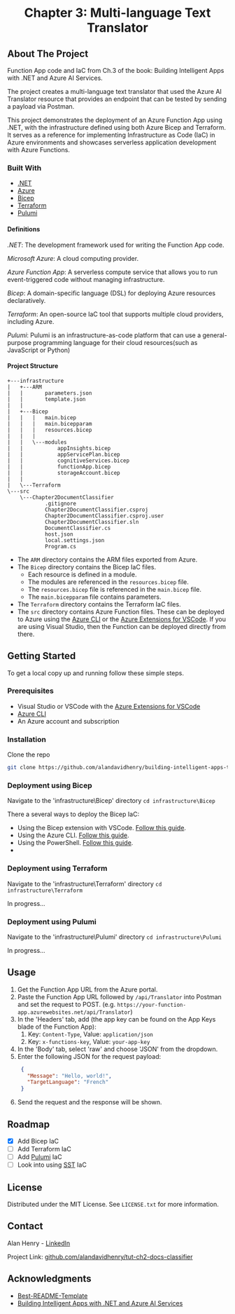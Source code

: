 <div align="center">
  <h1 align="center">Chapter 3: Multi-language Text Translator</h1>
</div>

<!-- ABOUT THE PROJECT -->

## About The Project

<!-- [![Product Name Screen Shot][product-screenshot]](https://example.com) -->

Function App code and IaC from Ch.3 of the book: Building Intelligent Apps with .NET and Azure AI Services.

The project creates a multi-language text translator that used the Azure AI Translator resource that provides an endpoint that can be tested by sending a payload via Postman.

This project demonstrates the deployment of an Azure Function App using .NET, with the infrastructure defined using both Azure Bicep and Terraform. It serves as a reference for implementing Infrastructure as Code (IaC) in Azure environments and showcases serverless application development with Azure Functions.

### Built With

- [.NET](https://dotnet.microsoft.com/en-us/)
- [Azure](https://azure.microsoft.com/en-gb)
- [Bicep](https://learn.microsoft.com/en-us/azure/azure-resource-manager/bicep/)
- [Terraform](https://www.terraform.io/)
- [Pulumi](https://www.pulumi.com/)

#### Definitions

_.NET_: The development framework used for writing the Function App code.

_Microsoft Azure_: A cloud computing provider.

_Azure Function App_: A serverless compute service that allows you to run event-triggered code without managing infrastructure.

_Bicep_: A domain-specific language (DSL) for deploying Azure resources declaratively.

_Terraform_: An open-source IaC tool that supports multiple cloud providers, including Azure.

_Pulumi_: Pulumi is an infrastructure-as-code platform that can use a general-purpose programming language for their cloud resources(such as JavaScript or Python)

#### Project Structure

```
+---infrastructure
|   +---ARM
|   |       parameters.json
|   |       template.json
|   |
|   +---Bicep
|   |   |   main.bicep
|   |   |   main.bicepparam
|   |   |   resources.bicep
|   |   |
|   |   \---modules
|   |           appInsights.bicep
|   |           appServicePlan.bicep
|   |           cognitiveServices.bicep
|   |           functionApp.bicep
|   |           storageAccount.bicep
|   |
|   \---Terraform
\---src
    \---Chapter2DocumentClassifier
            .gitignore
            Chapter2DocumentClassifier.csproj
            Chapter2DocumentClassifier.csproj.user
            Chapter2DocumentClassifier.sln
            DocumentClassifier.cs
            host.json
            local.settings.json
            Program.cs

```

- The `ARM` directory contains the ARM files exported from Azure.
- The `Bicep` directory contains the Bicep IaC files.
  - Each resource is defined in a module.
  - The modules are referenced in the `resources.bicep` file.
  - The `resources.bicep` file is referenced in the `main.bicep` file.
  - The `main.bicepparam` file contains parameters.
- The `Terraform` directory contains the Terraform IaC files.
- The `src` directory contains Azure Function files. These can be deployed to Azure using the [Azure CLI](https://learn.microsoft.com/en-us/cli/azure/install-azure-cli) or the [Azure Extensions for VSCode](https://code.visualstudio.com/docs/azure/extensions). If you are using Visual Studio, then the Function can be deployed directly from there.

<!-- GETTING STARTED -->

## Getting Started

To get a local copy up and running follow these simple steps.

### Prerequisites

- Visual Studio or VSCode with the [Azure Extensions for VSCode](https://code.visualstudio.com/docs/azure/extensions)
- [Azure CLI](https://learn.microsoft.com/en-us/cli/azure/install-azure-cli)
- An Azure account and subscription

### Installation

Clone the repo

```sh
git clone https://github.com/alandavidhenry/building-intelligent-apps-tutorials.git
```

### Deployment using Bicep

Navigate to the 'infrastructure\Bicep' directory `cd infrastructure\Bicep`

There a several ways to deploy the Bicep IaC:

- Using the Bicep extension with VSCode. [Follow this guide](https://learn.microsoft.com/en-us/azure/azure-resource-manager/bicep/deploy-vscode).
- Using the Azure CLI. [Follow this guide](https://learn.microsoft.com/en-us/azure/azure-resource-manager/bicep/deploy-vscode).
- Using the PowerShell. [Follow this guide](https://learn.microsoft.com/en-us/azure/azure-resource-manager/bicep/deploy-powershell).
- 
### Deployment using Terraform

Navigate to the 'infrastructure\Terraform' directory `cd infrastructure\Terraform`

In progress...

### Deployment using Pulumi

Navigate to the 'infrastructure\Pulumi' directory `cd infrastructure\Pulumi`

In progress...

<!-- USAGE EXAMPLES -->

## Usage

1. Get the Function App URL from the Azure portal.
2. Paste the Function App URL followed by `/api/Translator` into Postman and set the request to POST. (e.g. `https://your-function-app.azurewebsites.net/api/Translator`)
3. In the 'Headers' tab, add (the app key can be found on the App Keys blade of the Function App):
   1. Key: `Content-Type`, Value: `application/json`
   2. Key: `x-functions-key`, Value: `your-app-key`
4. In the 'Body' tab, select 'raw' and choose 'JSON' from the dropdown.
5. Enter the following JSON for the request payload:
   ```json
    {
      "Message": "Hello, world!",
      "TargetLanguage": "French"
    }
    ```
6. Send the request and the response will be shown.

<!-- ROADMAP -->

## Roadmap

- [x] Add Bicep IaC
- [ ] Add Terraform IaC
- [ ] Add [Pulumi](https://www.pulumi.com) IaC
- [ ] Look into using [SST](https://sst.dev) IaC

<!-- LICENSE -->

## License

Distributed under the MIT License. See `LICENSE.txt` for more information.

<!-- CONTACT -->

## Contact

Alan Henry - [LinkedIn](https://www.linkedin.com/in/alandavidhenry)

Project Link: [github.com/alandavidhenry/tut-ch2-docs-classifier](https://github.com/alandavidhenry/tut-ch2-docs-classifier)

<!-- ACKNOWLEDGMENTS -->

## Acknowledgments

- [Best-README-Template](https://github.com/othneildrew/Best-README-Template)
- [Building Intelligent Apps with .NET and Azure AI Services](https://link.springer.com/book/10.1007/979-8-8688-0435-9)

<!-- MARKDOWN LINKS & IMAGES -->
<!-- https://www.markdownguide.org/basic-syntax/#reference-style-links -->

[product-screenshot]: images/screenshot.png

